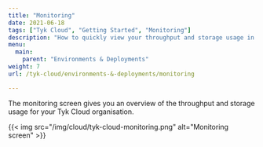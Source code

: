 ```yaml
---
title: "Monitoring"
date: 2021-06-18
tags: ["Tyk Cloud", "Getting Started", "Monitoring"]
description: "How to quickly view your throughput and storage usage in your Tyk Cloud installation"
menu:
  main:
    parent: "Environments & Deployments"
weight: 7
url: /tyk-cloud/environments-&-deployments/monitoring

---
```


The monitoring screen gives you an overview of the throughput and storage usage for your Tyk Cloud organisation.

{{< img src="/img/cloud/tyk-cloud-monitoring.png" alt="Monitoring screen" >}}